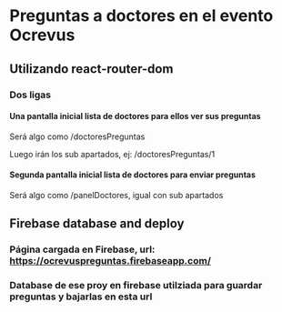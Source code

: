 # Preguntas a doctores en el evento Ocrevus

## Utilizando react-router-dom
### Dos ligas
#### Una pantalla inicial lista de doctores para ellos ver sus preguntas
Será algo como /doctoresPreguntas

Luego irán los sub apartados, ej: /doctoresPreguntas/1
#### Segunda pantalla inicial  lista de doctores para enviar preguntas
Será algo como /panelDoctores, igual con sub apartados

## Firebase database and deploy
### Página cargada en Firebase, url: https://ocrevuspreguntas.firebaseapp.com/
### Database de ese proy en firebase utilziada para guardar preguntas y bajarlas en esta url
